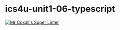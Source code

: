 # ics4u-unit1-06-typescript

[![Mr Coxall's Super Linter](https://github.com/noah-mccaskill/ics4u-unit1-06-typescript/workflows/Mr%20Coxall's%20Super%20Linter/badge.svg)](https://github.com/noah-mccaskill/ics4u-unit1-06-typescript/actions/)
